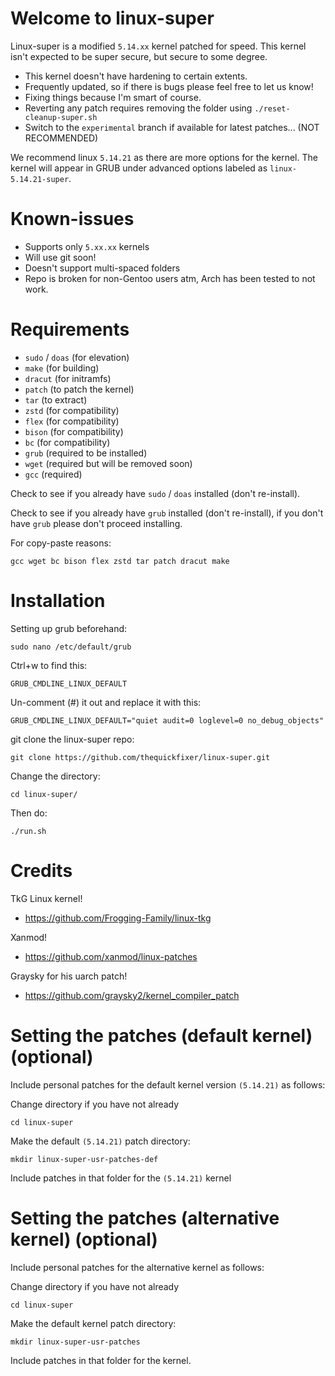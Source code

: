 # Welcome to linux-super

Linux-super is a modified ```5.14.xx``` kernel patched for speed. This kernel isn't expected to be super secure, but secure to some degree.

- This kernel doesn't have hardening to certain extents.
- Frequently updated, so if there is bugs please feel free to let us know!
- Fixing things because I'm smart of course.
- Reverting any patch requires removing the folder using ```./reset-cleanup-super.sh```
- Switch to the ```experimental``` branch if available for latest patches... (NOT RECOMMENDED)

We recommend linux ```5.14.21``` as there are more options for the kernel. The kernel will appear in GRUB under advanced options labeled as ```linux-5.14.21-super```.

# Known-issues

- Supports only ```5.xx.xx``` kernels
- Will use git soon!
- Doesn't support multi-spaced folders
- Repo is broken for non-Gentoo users atm, Arch has been tested to not work.

# Requirements

- ```sudo``` / ```doas``` (for elevation)
- ```make``` (for building)
- ```dracut``` (for initramfs)
- ```patch``` (to patch the kernel)
- ```tar``` (to extract)
- ```zstd``` (for compatibility)
- ```flex``` (for compatibility)
- ```bison``` (for compatibility)
- ```bc``` (for compatibility)
- ```grub``` (required to be installed)
- ```wget``` (required but will be removed soon)
- ```gcc``` (required)

Check to see if you already have ```sudo``` / ```doas``` installed (don't re-install).

Check to see if you already have ```grub``` installed (don't re-install), if you don't have ```grub``` please don't proceed installing.

For copy-paste reasons:

```
gcc wget bc bison flex zstd tar patch dracut make
```

# Installation

Setting up grub beforehand:

```
sudo nano /etc/default/grub
```
Ctrl+w to find this:

```GRUB_CMDLINE_LINUX_DEFAULT```

Un-comment (#) it out and replace it with this:

```
GRUB_CMDLINE_LINUX_DEFAULT="quiet audit=0 loglevel=0 no_debug_objects"
```

git clone the linux-super repo:

```
git clone https://github.com/thequickfixer/linux-super.git
```
Change the directory:

```
cd linux-super/
```

Then do:

```
./run.sh
```

# Credits

TkG Linux kernel!
- https://github.com/Frogging-Family/linux-tkg

Xanmod!
- https://github.com/xanmod/linux-patches

Graysky for his uarch patch!
- https://github.com/graysky2/kernel_compiler_patch

# Setting the patches (default kernel) (optional)

Include personal patches for the default kernel version ```(5.14.21)``` as follows:

Change directory if you have not already
```
cd linux-super
```

Make the default ```(5.14.21)``` patch directory:
```
mkdir linux-super-usr-patches-def
```
Include patches in that folder for the ```(5.14.21)``` kernel

# Setting the patches (alternative kernel) (optional)

Include personal patches for the alternative kernel as follows:

Change directory if you have not already
```
cd linux-super
```

Make the default kernel patch directory:
```
mkdir linux-super-usr-patches
```
Include patches in that folder for the kernel.
